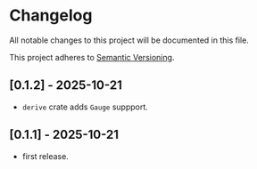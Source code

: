 # Changelog

All notable changes to this project will be documented in this file.

This project adheres to [Semantic Versioning](https://semver.org).

<!--
Note: In this file, do not use the hard wrap in the middle of a sentence for
compatibility with GitHub comment style markdown rendering.
-->

## [0.1.2] - 2025-10-21

- `derive` crate adds `Gauge` suppport.

## [0.1.1] - 2025-10-21

- first release.
